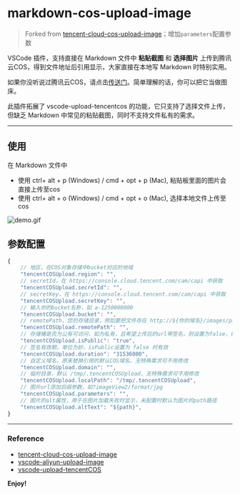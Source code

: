 # markdown-cos-upload-image
> Forked from [tencent-cloud-cos-upload-image](https://github.com/Galen-Yip/tencent-cloud-cos-upload-image)；增加`parameters`配置参数

VSCode 插件，支持直接在 Markdown 文件中 **粘贴截图** 和 **选择图片** 上传到腾讯云COS，得到文件地址后引用显示，大家直接在本地写 Markdown 时特别实用。

如果你没听说过腾讯云COS，请点击[传送门](https://cloud.tencent.com/product/cos)。简单理解的话，你可以把它当做图床。

此插件拓展了 vscode-upload-tencentcos 的功能，它只支持了选择文件上传，但缺乏 Markdown 中常见的粘贴截图，同时不支持文件私有的需求。

---

## 使用

在 Markdown 文件中

* 使用 ctrl+ alt + p (Windows) / cmd + opt + p (Mac), 粘贴板里面的图片会直接上传至cos
* 使用 ctrl+ alt + o (Windows) / cmd + opt + o (Mac), 选择本地文件上传至cos

![demo.gif](https://galenye-1251496585.cos.ap-guangzhou.myqcloud.com/demo.gif)

## 参数配置

```js
{
    // 地区，在COS对象存储中bucket对应的地域
    "tencentCOSUpload.region": "",    
    // secretId，在 https://console.cloud.tencent.com/cam/capi 中获取
    "tencentCOSUpload.secretId": "",
    // secretKey，在 https://console.cloud.tencent.com/cam/capi 中获取
    "tencentCOSUpload.secretKey": "",
    // 输入你的bucket名称，如 a-1250000000
    "tencentCOSUpload.bucket": "",
    // remotePath，您的存储目录，例如要把文件存在 http://${你的域名}/images/png 这个目录下，则这里填写images/png。默认为空，即存储在根路径下
    "tencentCOSUpload.remotePath": "",
    // 存储桶是否为公有可访问，如为私有，且希望上传后的url带签名，则设置为false，默认是 true
    "tencentCOSUpload.isPublic": "true",
    // 签名有效期，单位为妙，isPublic设置为 false 时有效
    "tencentCOSUpload.duration": "31536000",
    // 自定义域名，原来替换引用的默认COS域名，无特殊需求可不用修改
    "tencentCOSUpload.domain": "",
    // 临时目录，默认 /tmp/.tencentCOSUpload，无特殊需求可不用修改
    "tencentCOSUpload.localPath": "/tmp/.tencentCOSUpload",
    // 图片url添加后缀参数，如?imageView2/format/jpg
    "tencentCOSUpload.parameters": "",
    // 图片的alt属性，用于在图片加载失败时显示，未配置时默认为图片的path路径
    "tencentCOSUpload.altText": "${path}",
}
```

-----------------------------------------------------------------------------------------------------------


### Reference

* [tencent-cloud-cos-upload-image](https://github.com/Galen-Yip/tencent-cloud-cos-upload-image)
* [vscode-aliyun-upload-image](https://github.com/vvkee/vscode-aliyun-upload-image)
* [vscode-upload-tencentCOS](https://github.com/Sean10/vscode-upload-tencentCOS)

**Enjoy!**
